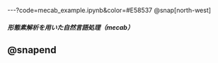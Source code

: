 ---?code=mecab_example.ipynb&color=#E58537
@snap[north-west]
##### 形態素解析を用いた自然言語処理（mecab）
@snapend
---
